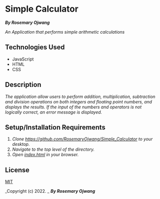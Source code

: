 # Simple Calculator

**_By Rosemary Ojwang_**

_An Application that performs simple arithmetic calculations_

## Technologies Used
* JavaScript
* HTML
* CSS

## Description
_The application allow users to perform addition, multiplication, subtraction and division operations on both integers and floating point numbers, and displays the results. If the input of the numbers and operators is not logically correct, an error message is displayed._

## Setup/Installation Requirements
1. _Clone https://github.com/RosemaryOjwang/Simple_Calculator to your desktop._
2. _Navigate to the top level of the directory._
3. _Open [index.html](index.html) in your browser._

## License

[MIT](https://opensource.org/licenses/MIT)

_Copyright (c) 2022. _ _**By Rosemary Ojwang**_

